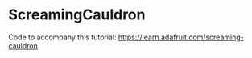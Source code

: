 # ScreamingCauldron

Code to accompany this tutorial:
https://learn.adafruit.com/screaming-cauldron
